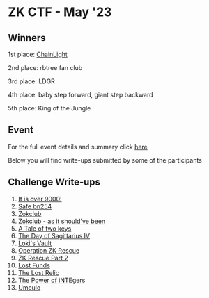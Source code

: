 # ZK CTF - May '23 

## Winners
1st place: [ChainLight](https://twitter.com/chainlight_io)

2nd place: rbtree fan club

3rd place: LDGR

4th place: baby step forward, giant step backward

5th place: King of the Jungle

## Event 
For the full event details and summary click [here](https://medium.com/@ingonyama/recap-zk-capture-the-flag-cdf3ffef8186)

Below you will find write-ups submitted by some of the participants

## Challenge Write-ups

 1. [It is over 9000!](it_is_over_9000!.md) 
 2. [Safe bn254](safe_bn254.md)
 3. [Zokclub](zokclub.md)
 4. [Zokclub - as it should've been](zokclub_-_as_it_should've_been.md) 
 5. [A Tale of two keys](a_tale_of_two_keys.md) 
 6. [The Day of Sagittarius IV](the_day_of_sagittarius_iv.md)
 7. [Loki's Vault](loki's_vault.md)
 8. [Operation ZK Rescue](operation_zk_rescue.md)
 9. [ZK Rescue Part 2](zk_rescue_part_2.md)
 10. [Lost Funds](lost_funds.md)
 11. [The Lost Relic](the_lost_relic.md)
 12. [The Power of iNTEgers](the_power_of_integers.md)
 13. [Umculo](umculo.md)
